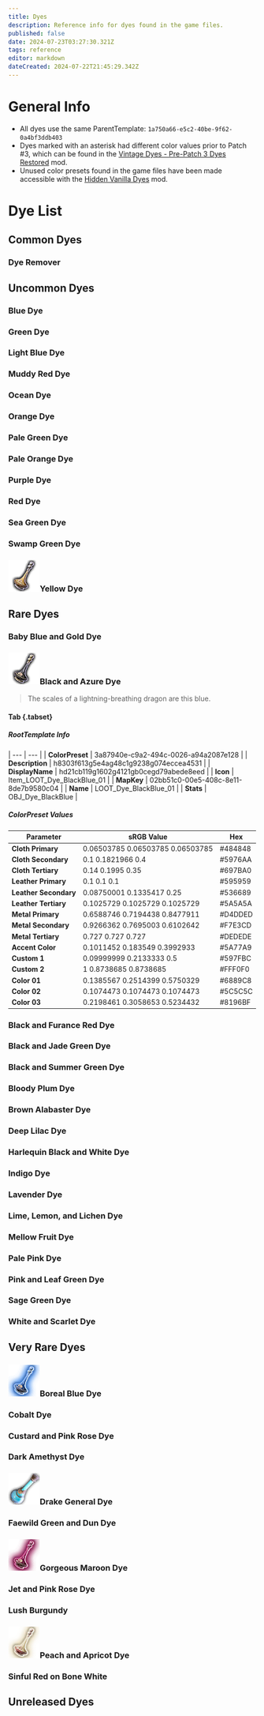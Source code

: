 ```yaml
---
title: Dyes
description: Reference info for dyes found in the game files.
published: false
date: 2024-07-23T03:27:30.321Z
tags: reference
editor: markdown
dateCreated: 2024-07-22T21:45:29.342Z
---
```


# General Info
- All dyes use the same ParentTemplate: `1a750a66-e5c2-40be-9f62-0a4bf3ddb403`
- Dyes marked with an asterisk had different color values prior to Patch #3, which can be found in the [Vintage Dyes - Pre-Patch 3 Dyes Restored](https://www.nexusmods.com/baldursgate3/mods/3518) mod.
- Unused color presets found in the game files have been made accessible with the [Hidden Vanilla Dyes](https://www.nexusmods.com/baldursgate3/mods/3518) mod.

# Dye List

## Common Dyes
### Dye Remover

## Uncommon Dyes
### Blue Dye
### Green Dye
### Light Blue Dye
### Muddy Red Dye
### Ocean Dye
### Orange Dye
### Pale Green Dye
### Pale Orange Dye
### Purple Dye
### Red Dye
### Sea Green Dye
### Swamp Green Dye
### ![item_loot_dye_golden_01-icon.png](/information/icons/dyes/item_loot_dye_golden_01-icon.png)Yellow Dye

## Rare Dyes
### Baby Blue and Gold Dye
### ![](/information/icons/dyes/item_loot_dye_blackblue_01-icon.png)Black and Azure Dye
> The scales of a lightning-breathing dragon are this blue.
#### Tab {.tabset}
##### RootTemplate Info
| --- | --- |
| **ColorPreset** | 3a87940e-c9a2-494c-0026-a94a2087e128 |
| **Description** | h8303f613g5e4ag48c1g9238g074eccea4531 |
| **DisplayName** | hd21cb119g1602g4121gb0cegd79abede8eed |
| **Icon** | Item\_LOOT\_Dye\_BlackBlue\_01 |
| **MapKey** | 02bb51c0-00e5-408c-8e11-8de7b9580c04 |
| **Name** | LOOT\_Dye\_BlackBlue\_01 |
| **Stats** | OBJ\_Dye\_BlackBlue |
##### ColorPreset Values
| **Parameter** | **sRGB Value** | **Hex** |
| --- | --- | --- |
| **Cloth Primary** | 0.06503785 0.06503785 0.06503785 | #484848 |
| **Cloth Secondary** | 0.1 0.1821966 0.4 | #5976AA |
| **Cloth Tertiary** | 0.14 0.1995 0.35 | #697BA0 |
| **Leather Primary** | 0.1 0.1 0.1 | #595959 |
| **Leather Secondary** | 0.08750001 0.1335417 0.25 | #536689 |
| **Leather Tertiary** | 0.1025729 0.1025729 0.1025729 | #5A5A5A |
| **Metal Primary** | 0.6588746 0.7194438 0.8477911 | #D4DDED |
| **Metal Secondary** | 0.9266362 0.7695003 0.6102642 | #F7E3CD |
| **Metal Tertiary** | 0.727 0.727 0.727 | #DEDEDE |
| **Accent Color** | 0.1011452 0.183549 0.3992933 | #5A77A9 |
| **Custom 1** | 0.09999999 0.2133333 0.5 | #597FBC |
| **Custom 2** | 1 0.8738685 0.8738685 | #FFF0F0 |
| **Color 01** | 0.1385567 0.2514399 0.5750329 | #6889C8 |
| **Color 02** | 0.1074473 0.1074473 0.1074473 | #5C5C5C |
| **Color 03** | 0.2198461 0.3058653 0.5234432 | #8196BF |


### Black and Furance Red Dye
### Black and Jade Green Dye
### Black and Summer Green Dye
### Bloody Plum Dye
### Brown Alabaster Dye
### Deep Lilac Dye
### Harlequin Black and White Dye
### Indigo Dye
### Lavender Dye
### Lime, Lemon, and Lichen Dye
### Mellow Fruit Dye
### Pale Pink Dye
### Pink and Leaf Green Dye
### Sage Green Dye
### White and Scarlet Dye

## Very Rare Dyes
### ![item_loot_dye_royalblue_01-icon.png](/information/icons/dyes/item_loot_dye_royalblue_01-icon.png)Boreal Blue Dye
### Cobalt Dye
### Custard and Pink Rose Dye
### Dark Amethyst Dye
### ![item_loot_laboratory_flask_glass_c-icon.png](/information/icons/dyes/item_loot_laboratory_flask_glass_c-icon.png)Drake General Dye
### Faewild Green and Dun Dye
### ![item_loot_dye_maroon_01-icon.png](/information/icons/dyes/item_loot_dye_maroon_01-icon.png)Gorgeous Maroon Dye
### Jet and Pink Rose Dye
### Lush Burgundy
### ![item_loot_dye_icecream_02-icon.png](/information/icons/dyes/item_loot_dye_icecream_02-icon.png)Peach and Apricot Dye
### Sinful Red on Bone White

## Unreleased Dyes